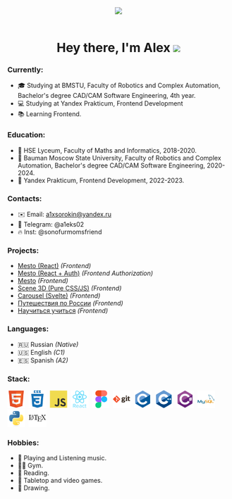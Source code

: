 <div id="header" align="center">
  <img src="https://media.giphy.com/media/M9gbBd9nbDrOTu1Mqx/giphy.gif" width="100"/>
</div>
<div id="counter" align="center">
  <img src="https://komarev.com/ghpvc/?username=a1x02&style=flat-square&color=orange" alt=""/>
</div>
<h1 align="center">
  Hey there, I'm Alex
  <img src="https://media.giphy.com/media/hvRJCLFzcasrR4ia7z/giphy.gif" width="30px"/>
</h1>

### Currently:
- 🎓 Studying at BMSTU, Faculty of Robotics and Complex Automation, Bachelor's degree CAD/CAM Software Engineering, 4th year.
- 💻 Studying at Yandex Prakticum, Frontend Development
- 📚 Learning Frontend.

### Education:
- :open_book: HSE Lyceum, Faculty of Maths and Informatics, 2018-2020.
- :open_book: Bauman Moscow State University, Faculty of Robotics and Complex Automation, Bachelor's degree CAD/CAM Software Engineering, 2020-2024.
- :open_book: Yandex Prakticum, Frontend Development, 2022-2023.

### Contacts:
- :envelope: Email: a1xsorokin@yandex.ru
- :iphone: Telegram: @a1eks02
- :fire: Inst: @sonofurmomsfriend

### Projects:
- [Mesto (React)](https://github.com/a1x02/mesto-react) *(Frontend)*
- [Mesto (React + Auth)](https://github.com/a1x02/react-mesto-auth) *(Frontend Authorization)*
- [Mesto](https://github.com/a1x02/mesto) *(Frontend)*
- [Scene 3D (Pure CSS/JS)](https://github.com/a1x02/scene-3d) *(Frontend)*
- [Carousel (Svelte)](https://github.com/a1x02/carousel) *(Frontend)*
- [Путешествия по России](https://github.com/a1x02/russian-travel) *(Frontend)*
- [Научиться учиться](https://github.com/a1x02/how-to-learn) *(Frontend)*

### Languages:
- :ru: Russian *(Native)*
- :us: English *(C1)*
- :es: Spanish *(A2)*

### Stack:
<div>
  <img src="https://github.com/devicons/devicon/blob/master/icons/html5/html5-original.svg" title="HTML5" alt="HTML" width="40" height="40"/>&nbsp;
  <img src="https://github.com/devicons/devicon/blob/master/icons/css3/css3-plain-wordmark.svg"  title="CSS3" alt="CSS" width="40" height="40"/>&nbsp;
  <img src="https://github.com/devicons/devicon/blob/master/icons/javascript/javascript-original.svg" title="JavaScript" alt="JavaScript" width="40" height="40"/>&nbsp;
  <img src="https://github.com/devicons/devicon/blob/master/icons/react/react-original-wordmark.svg" title="React" width="40" height="40" alt="React"/>&nbsp;
  <img src="https://github.com/devicons/devicon/blob/master/icons/figma/figma-original.svg" title="Figma" width="40" height="40" alt="Figma"/>&nbsp;
  <img src="https://github.com/devicons/devicon/blob/master/icons/git/git-original-wordmark.svg" title="Git" **alt="Git" width="40" height="40"/>&nbsp;
  <img src="https://github.com/devicons/devicon/blob/master/icons/c/c-original.svg" title="C" width="40" height="40" alt="C"/>&nbsp;
  <img src="https://github.com/devicons/devicon/blob/master/icons/cplusplus/cplusplus-original.svg" title="C++" width="40" height="40" alt="C++"/>&nbsp;
  <img src="https://github.com/devicons/devicon/blob/master/icons/csharp/csharp-original.svg" title="C#" width="40" height="40" alt="C#"/>&nbsp;
  <img src="https://github.com/devicons/devicon/blob/master/icons/mysql/mysql-original-wordmark.svg" title="MySQL" width="40" height="40" alt="MySQL"/>&nbsp;
  <img src="https://github.com/devicons/devicon/blob/master/icons/python/python-original.svg" title="Python" width="40" height="40" alt="Python"/>&nbsp;
  <img src="https://github.com/devicons/devicon/blob/master/icons/latex/latex-original.svg" title="Latex" width="40" height="40" alt="Latex"/>&nbsp;
  
</div>

### Hobbies:

- :musical_note: Playing and Listening music.
- :weight_lifting_man: Gym.
- :green_book: Reading.
- :game_die: Tabletop and video games.
- 🎨 Drawing. 
<!--
**a1x02/a1x02** is a ✨ _special_ ✨ repository because its `README.md` (this file) appears on your GitHub profile.

Here are some ideas to get you started:

- 🔭 I’m currently working on ...
- 🌱 I’m currently learning ...
- 👯 I’m looking to collaborate on ...
- 🤔 I’m looking for help with ...
- 💬 Ask me about ...
- 📫 How to reach me: ...
- 😄 Pronouns: ...
- ⚡ Fun fact: ...
-->
